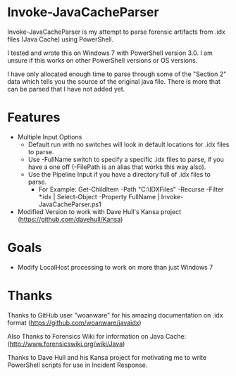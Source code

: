 

# Invoke-JavaCacheParser
Invoke-JavaCacheParser is my attempt to parse forensic artifacts from .idx files (Java Cache) using PowerShell.

I tested and wrote this on Windows 7 with PowerShell version 3.0.  I am unsure if this works on other PowerShell versions or OS versions.

I have only allocated enough time to parse through some of the "Section 2" data which tells you the source of the original java file.  There is more that can be parsed that I have not added yet.

# Features
* Multiple Input Options
  * Default run with no switches will look in default locations for .idx files to parse.
  * Use -FullName switch to specify a specific .idx files to parse, if you have a one off (-FilePath is an alias that works this way also).
  * Use the Pipeline Input if you have a directory full of .idx files to parse.
    * For Example: Get-ChildItem -Path "C:\IDXFiles" -Recurse -Filter *.idx | Select-Object -Property FullName | Invoke-JavaCacheParser.ps1
* Modified Version to work with Dave Hull's Kansa project (https://github.com/davehull/Kansa)

# Goals
* Modify LocalHost processing to work on more than just Windows 7

# Thanks
Thanks to GitHub user "woanware" for his amazing documentation on .idx format
(https://github.com/woanware/javaidx)

Also Thanks to Forensics Wiki for information on Java Cache:
(http://www.forensicswiki.org/wiki/Java)

Thanks to Dave Hull and his Kansa project for motivating me to write PowerShell scripts for use in Incident Response.

